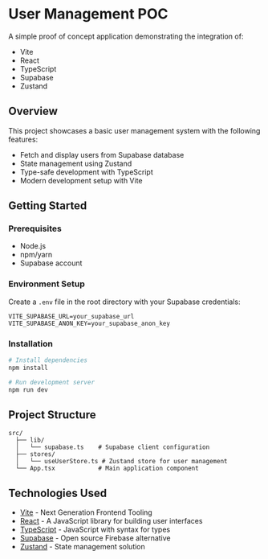 # User Management POC

A simple proof of concept application demonstrating the integration of:

- Vite
- React
- TypeScript
- Supabase
- Zustand

## Overview

This project showcases a basic user management system with the following features:

- Fetch and display users from Supabase database
- State management using Zustand
- Type-safe development with TypeScript
- Modern development setup with Vite

## Getting Started

### Prerequisites

- Node.js
- npm/yarn
- Supabase account

### Environment Setup

Create a `.env` file in the root directory with your Supabase credentials:

```
VITE_SUPABASE_URL=your_supabase_url
VITE_SUPABASE_ANON_KEY=your_supabase_anon_key
```

### Installation

```bash
# Install dependencies
npm install

# Run development server
npm run dev
```

## Project Structure

```
src/
  ├── lib/
  │   └── supabase.ts    # Supabase client configuration
  ├── stores/
  │   └── useUserStore.ts # Zustand store for user management
  └── App.tsx            # Main application component
```

## Technologies Used

- [Vite](https://vitejs.dev/) - Next Generation Frontend Tooling
- [React](https://reactjs.org/) - A JavaScript library for building user interfaces
- [TypeScript](https://www.typescriptlang.org/) - JavaScript with syntax for types
- [Supabase](https://supabase.io/) - Open source Firebase alternative
- [Zustand](https://zustand-demo.pmnd.rs/) - State management solution
